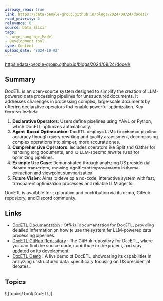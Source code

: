 ```yaml
---
already_read: true
link: https://data-people-group.github.io/blogs/2024/09/24/docetl/
read_priority: 3
relevance: 0
source: Data Elixir
tags:
- Large_Language_Model
- Development_tool
type: Content
upload_date: '2024-10-02'
---
```


https://data-people-group.github.io/blogs/2024/09/24/docetl/
## Summary

DocETL is an open-source system designed to simplify the creation of LLM-powered data processing pipelines for unstructured documents. It addresses challenges in processing complex, large-scale documents by offering declarative operators that enable powerful optimization. Key features include:

1. **Declarative Operators**: Users define pipelines using YAML or Python, which DocETL optimizes automatically.
2. **Agent-Based Optimization**: DocETL employs LLMs to enhance pipeline accuracy through query rewriting and quality assessment, decomposing complex operations into simpler, more accurate ones.
3. **Comprehensive Operators**: Includes operators like Split and Gather for handling long documents, and 13 LLM-specific rewrite rules for optimizing pipelines.
4. **Example Use Case**: Demonstrated through analyzing US presidential debate transcripts, showing significant improvements in theme extraction and viewpoint summarization.
5. **Future Vision**: Aims to develop a no-code, interactive system with fast, transparent optimization processes and reliable LLM agents.

DocETL is available for exploration and contribution via its demo, GitHub repository, and Discord community.
## Links

- [DocETL Documentation](https://ucbepic.github.io/docetl/) : Official documentation for DocETL, providing detailed information on how to use the system for LLM-powered data processing pipelines.
- [DocETL GitHub Repository](https://github.com/ucbepic/docetl) : The GitHub repository for DocETL, where you can find the source code, contribute to the project, and stay updated on its development.
- [DocETL Demo](https://www.docetl.com/) : A live demo of DocETL, showcasing its capabilities in analyzing unstructured data, specifically focusing on US presidential debates.

## Topics

![[topics/Tool/DocETL]]